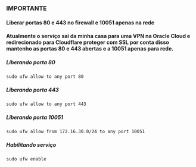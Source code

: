 ### IMPORTANTE 
#### Liberar portas 80 e 443 no firewall e 10051 apenas na rede
#### Atualmente o serviço sai da minha casa para uma VPN na Oracle Cloud e redirecionado para Cloudflare proteger com SSL por conta disso mantenho as portas 80 e 443 abertas e a 10051 apenas para rede.

##### Liberando porta 80
```
sudo ufw allow to any port 80
```
##### Liberando porta 443
```
sudo ufw allow to any port 443
```
##### Liberando porta 10051
```
sudo ufw allow from 172.16.30.0/24 to any port 10051
```
##### Habilitando serviço
```
sudo ufw enable
```


